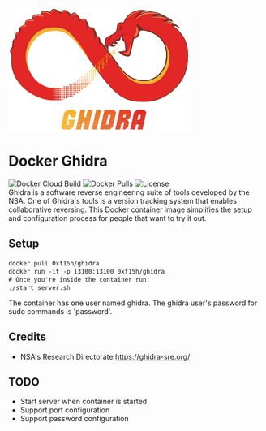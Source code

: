 ![](./ghidra_logo.png)
# Docker Ghidra
[![Docker Cloud Build](https://img.shields.io/docker/cloud/build/0xf15h/ghidra.svg?style=popout)](https://hub.docker.com/r/0xf15h/ghidra) [![Docker Pulls](https://img.shields.io/docker/pulls/0xf15h/ghidra.svg?style=popout)](https://hub.docker.com/r/0xf15h/ghidra) [![License](https://img.shields.io/github/license/0xf15h/docker_ghidra.svg?style=popout)](https://hub.docker.com/r/0xf15h/ghidra)  
Ghidra is a software reverse engineering suite of tools developed by the NSA. One of Ghidra's tools is a version tracking system that enables collaborative reversing. This Docker container image simplifies the setup and configuration process for people that want to try it out.
## Setup
```
docker pull 0xf15h/ghidra
docker run -it -p 13100:13100 0xf15h/ghidra
# Once you're inside the container run:
./start_server.sh
```
The container has one user named ghidra. The ghidra user's password for sudo commands is 'password'. 
## Credits
- NSA's Research Directorate https://ghidra-sre.org/
## TODO
- Start server when container is started
- Support port configuration
- Support password configuration